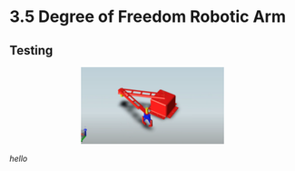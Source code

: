
# 3.5 Degree of Freedom Robotic Arm

## Testing

<p align="center">
<img width="50%" style={{paddingTop: "10px", paddingBottom: "10px"}} src="./assets/images/robot.png" />
</p>

*hello*
